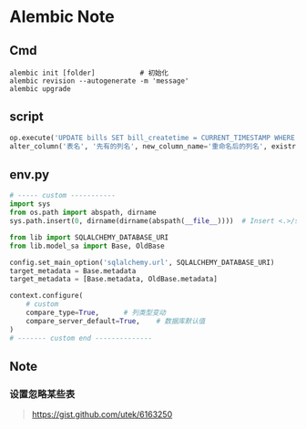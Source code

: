 Alembic Note
============

Cmd
---

    alembic init [folder]           # 初始化
    alembic revision --autogenerate -m 'message'
    alembic upgrade

script
------

``` python
op.execute('UPDATE bills SET bill_createtime = CURRENT_TIMESTAMP WHERE bill_birthday = 0;')
alter_column('表名', '先有的列名', new_column_name='重命名后的列名', existring_type=字段类型)
```


env.py
------

``` python
# ----- custom -----------
import sys
from os.path import abspath, dirname
sys.path.insert(0, dirname(dirname(abspath(__file__))))  # Insert <.>/src

from lib import SQLALCHEMY_DATABASE_URI
from lib.model_sa import Base, OldBase

config.set_main_option('sqlalchemy.url', SQLALCHEMY_DATABASE_URI)
target_metadata = Base.metadata
target_metadata = [Base.metadata, OldBase.metadata]

context.configure(
    # custom
    compare_type=True,      # 列类型变动
    compare_server_default=True,    # 数据库默认值
)
# ------- custom end --------------
```

Note
----

### 设置忽略某些表

> <https://gist.github.com/utek/6163250>
